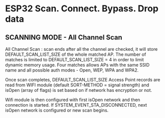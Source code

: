 # ESP32 Scan. Connect. Bypass. Drop data
## SCANNING MODE - All Channel Scan
All Channel Scan : scan ends after all the channel are checked, it will store DEFAULT_SCAN_LIST_SIZE of the whole matched AP. The number of matches is limited to DEFAULT_SCAN_LIST_SIZE = 4 in order to limit dynamic memory usage. Four matches allows APs with the same SSID name and all possible auth modes - Open, WEP, WPA and WPA2.

Once scan completes, DEFAULT_SCAN_LIST_SIZE Access Point records are read from WIFI module (default SORT-METHOD = signal strength) and isOpen (array of flags) is set based on if network has encryption or not.

Wifi module is then configured with first isOpen network and then connection is started. If SYSTEM_EVENT_STA_DISCONNECTED, next isOpen network is configured or new scan begins.
